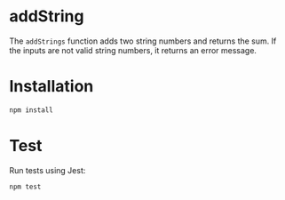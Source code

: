 # addString

The `addStrings` function adds two string numbers and returns the sum. If the inputs are not valid string numbers, it returns an error message.

# Installation

```bash
npm install
```

# Test
Run tests using Jest:

```bash
npm test
```